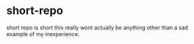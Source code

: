 # short-repo
short repo is short
this really wont actually be anything other than a sad example of my inexperience.
